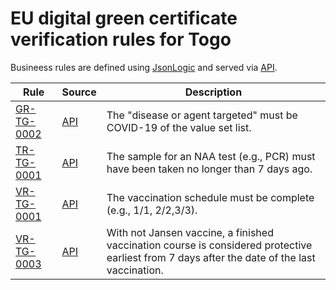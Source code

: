 # EU digital green certificate verification rules for Togo

Busineess rules are defined using [JsonLogic](https://jsonlogic.com) and served via [API](https://dgca-businessrule-service-test.ezdrav.si/rules/TG).

| Rule | Source | Description |
| ---- | ------ | ----------- |
| [GR-TG-0002](GR-TG-0002.json) | [API](https://dgca-businessrule-service-test.ezdrav.si/rules/TG/3e78fd0ec2e6bc98bcff105ec17e74c4bce8166530b644604a37daac3e948449) | The "disease or agent targeted" must be COVID-19 of the value set list. |
| [TR-TG-0001](TR-TG-0001.json) | [API](https://dgca-businessrule-service-test.ezdrav.si/rules/TG/520ca44ebdcab5f663e33777718961132d5401ab103c6cebfd44da713507bd75) | The sample for an NAA test (e.g., PCR) must have been taken no longer than 7 days ago. |
| [VR-TG-0001](VR-TG-0001.json) | [API](https://dgca-businessrule-service-test.ezdrav.si/rules/TG/2061113b2e4eaab5d1d0d999c9eff5a58fb08415f212c5a233b023d416f005a8) | The vaccination schedule must be complete (e.g., 1/1, 2/2,3/3). |
| [VR-TG-0003](VR-TG-0003.json) | [API](https://dgca-businessrule-service-test.ezdrav.si/rules/TG/70ce5e04dbb88880fea4cab5a5933a08c0a8b0239334abb372a3223eca4d5c73) | With not Jansen vaccine, a finished vaccination course is considered protective earliest from 7 days after the date of the last vaccination. |
